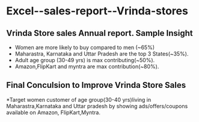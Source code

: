 # Excel--sales-report--Vrinda-stores
Vrinda Store sales Annual report.
Sample Insight
---------------
* Women are more likely to buy compared to men (~65%)
* Maharastra, Karnataka and Uttar Pradesh are the top 3 States(~35%).
* Adult age group (30-49 yrs) is max contributing(~50%).
* Amazon,FlipKart and myntra are max contribution(~80%).

Final Conculsion to Improve Vrinda Store Sales
-------------------------------------------
*Target women customer of age group(30-40 yrs)living in Maharastra,Karnataka and Uttar pradesh by showing ads/offers/coupons available on Amazon, FlipKart,Myntra.
